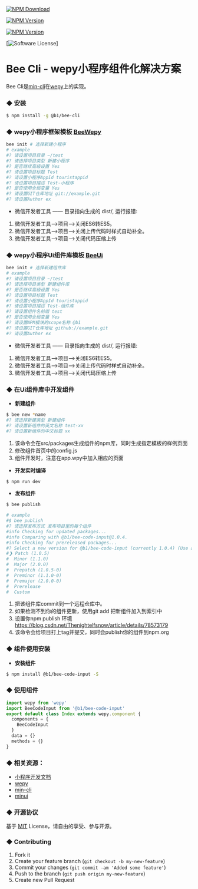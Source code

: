 [![NPM Download](https://nodei.co/npm-dl/@b1/bee-cli.png?months=1)](http://badge.fury.io/js/@b1/bee-cli)

[![NPM Version](https://img.shields.io/npm/v/@b1/bee-cli.svg)](http://badge.fury.io/js/@b1/bee-cli)

[![NPM Version](http://img.shields.io/npm/dm/@b1/bee-cli.svg?style=flat-square)](http://badge.fury.io/js/@b1/bee-cli)

[![Software License](http://img.shields.io/badge/license-MIT-brightgreen.svg)]

# Bee Cli - wepy小程序组件化解决方案

Bee Cli是[min-cli](https://github.com/meili/min-cli)在[wepy](https://github.com/Tencent/wepy)上的实现。

### ◆ 安装

``` bash
$ npm install -g @b1/bee-cli
```

### ◆ wepy小程序框架模板 [BeeWepy](https://github.com/biosan-frontEnd/BeeWepy)
``` bash
bee init # 选择新建小程序
# example
#? 请设置项目目录 ~/test
#? 请选择项目类型 新建小程序
#? 是否继续高级设置 Yes
#? 请设置项目标题 Test
#? 请设置小程序AppId touristappid
#? 请设置项目描述 Test-小程序
#? 是否使用全局变量 Yes
#? 请设置GIT仓库地址 git://example.git
#? 请设置Author ex
```
- 微信开发者工具 —— 目录指向生成的 dist/, 运行报错:
1. 微信开发者工具-->项目-->关闭ES6转ES5。
2. 微信开发者工具-->项目-->关闭上传代码时样式自动补全。
3. 微信开发者工具-->项目-->关闭代码压缩上传

### ◆ wepy小程序Ui组件库模板 [BeeUi](https://github.com/biosan-frontEnd/BeeUi)
``` bash
bee init # 选择新建组件库
# example
#? 请设置项目目录 ~/test
#? 请选择项目类型 新建组件库
#? 是否继续高级设置 Yes
#? 请设置项目标题 Test
#? 请设置小程序AppId touristappid
#? 请设置项目描述 Test-组件库
#? 请设置组件名前缀 test
#? 是否使用全局变量 Yes
#? 请设置NPM模块的scope名称 @b1
#? 请设置GIT仓库地址 github://example.git
#? 请设置Author ex
```
- 微信开发者工具 —— 目录指向生成的 dist/, 运行报错:
1. 微信开发者工具-->项目-->关闭ES6转ES5。
2. 微信开发者工具-->项目-->关闭上传代码时样式自动补全。
3. 微信开发者工具-->项目-->关闭代码压缩上传

### ◆ 在Ui组件库中开发组件

- **新建组件**

``` bash
$ bee new *name
#? 请选择新建类型 新建组件
#? 请设置新组件的英文名称 test-xx
#? 请设置新组件的中文标题 xx
```
1. 该命令会在src/packages生成组件的npm库，同时生成指定模板的样例页面
2. 修改组件首页中的config.js
3. 组件开发时，注意在app.wpy中加入相应的页面

- **开发实时编译**

``` bash
$ npm run dev
```

- **发布组件**

``` bash
$ bee publish

# example
#$ bee publish
#? 请选择发布方式 发布项目里的每个组件
#info Checking for updated packages...
#info Comparing with @b1/bee-code-input@1.0.4.
#info Checking for prereleased packages...
#? Select a new version for @b1/bee-code-input (currently 1.0.4) (Use arrow keys)
#❯ Patch (1.0.5)
#  Minor (1.1.0)
#  Major (2.0.0)
#  Prepatch (1.0.5-0)
#  Preminor (1.1.0-0)
#  Premajor (2.0.0-0)
#  Prerelease
#  Custom
```
1. 把该组件库commit到一个远程仓库中。
2. 如果检测不到你的组件更新，使用git add 把新组件加入到索引中
3. 设置你npm publish 环境 https://blog.csdn.net/Thenightelfsnow/article/details/78573179
4. 该命令会给项目打上tag并提交，同时会publish你的组件到npm.org

### ◆ 组件使用安装

- **安装组件**

``` bash
$ npm install @b1/bee-code-input -S
```

### ◆ 使用组件

``` javascript
import wepy from 'wepy'
import BeeCodeInput from '@b1/bee-code-input'
export default class Index extends wepy.component {
  components = {
    BeeCodeInput
  }
  data = {}
  methods = {}
}
```

### ◆ 相关资源：
- [小程序开发文档](https://developers.weixin.qq.com/miniprogram/dev/)
- [wepy](https://tencent.github.io/wepy/)
- [min-cli](https://github.com/meili/min-cli)
- [minui](https://github.com/meili/minui)

### ◆ 开源协议

基于 [MIT](http://opensource.org/licenses/MIT) License，请自由的享受、参与开源。

### ◆ Contributing
1. Fork it
2. Create your feature branch (`git checkout -b my-new-feature`)
3. Commit your changes (`git commit -am 'Added some feature'`)
4. Push to the branch (`git push origin my-new-feature`)
5. Create new Pull Request
